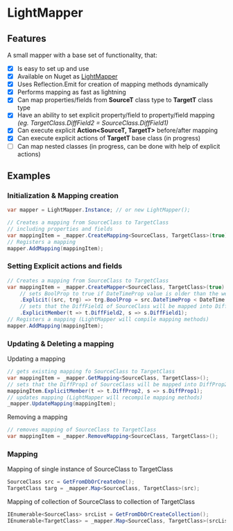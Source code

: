 # LightMapper
## Features
A small mapper with a base set of functionality, that:
- [x] Is easy to set up and use
- [x] Available on Nuget as [LightMapper](https://www.nuget.org/packages/LightMapper/)
- [x] Uses Reflection.Emit for creation of mapping methods dynamically
- [x] Performs mapping as fast as lightning
- [x] Can map properties/fields from **SourceT** class type to **TargetT** class type
- [x] Have an ability to set explicit property/field to property/field mapping _(eg. TargetClass.DiffField2 = SourceClass.DiffField1)_
- [x] Can execute explicit **Action<SourceT, TargetT>** before/after mapping
- [x] Can execute explicit actions of **TargetT** base class (in progress)
- [ ] Can map nested classes (in progress, can be done with help of explicit actions)

## Examples
### Initialization & Mapping creation
```C#
var mapper = LightMapper.Instance; // or new LightMapper(); 

// Creates a mapping from SourceClass to TargetClass
// including properties and fields
var mappingItem = _mapper.CreateMapping<SourceClass, TargetClass>(true);
// Registers a mapping
mapper.AddMapping(mappingItem);
```

### Setting Explicit actions and fields
```C#
// Creates a mapping from SourceClass to TargetClass
var mappingItem = _mapper.CreateMapper<SourceClass, TargetClass>(true)
    // sets BoolProp to true if DateTimeProp value is older than the week
    .Explicit((src, trg) => trg.BoolProp = src.DateTimeProp < DateTime.Now.AddDays(-7))
    // sets that the DiffField1 of SourceClass will be mapped into DiffField2 of TargetClass
    .ExplicitMember(t => t.DiffField2, s => s.DiffField1);
// Registers a mapping (LightMapper will compile mapping methods)
mapper.AddMapping(mappingItem);
```

### Updating & Deleting a mapping
Updating a mapping
```C#
// gets existing mapping fo SourceClass to TargetClass
var mappingItem = _mapper.GetMapping<SourceClass, TargetClass>();
// sets that the DiffProp1 of SourceClass will be mapped into DiffProp2 of TargetClass
mappingItem.ExplicitMember(t => t.DiffProp2, s => s.DiffProp1);
// updates mapping (LightMapper will recompile mapping methods)
_mapper.UpdateMapping(mappingItem);
```

Removing a mapping
```C#
// removes mapping of SourceClass to TargetClass
var mappingItem = _mapper.RemoveMapping<SourceClass, TargetClass>();
```

### Mapping
Mapping of single instance of SourceClass to TargetClass
```C#
SourceClass src = GetFromDbOrCreateOne();
TargetClass targ = _mapper.Map<SourceClass, TargetClass>(src);
```

Mapping of collection of SourceClass to collection of TargetClass
```C#
IEnumerable<SourceClass> srcList = GetFromDbOrCreateCollection();
IEnumerable<TargetClass> = _mapper.Map<SourceClass, TargetClass>(srcList);
```
